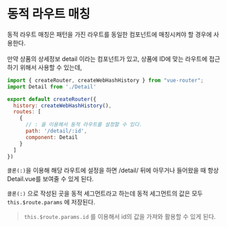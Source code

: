 # 동적 라우트 매칭
동적 라우트 매칭은 패턴을 가진 라우트를 동일한 컴포넌트에 매칭시켜야 할 경우에 사용한다. 
<br /><br /> 
만약 상품의 상세정보 detail 이라는 컴포넌트가 있고, 상품에 ID에 맞는 라우트에 접근하기 위해서 사용할 수 있는데,

```javascript
import { createRouter, createWebHashHistory } from "vue-router";
import Detail from './Detail'

export default createRouter({
  history: createWebHashHistory(),
  routes: [
    {
      // : 을 이용해서 동적 라우트를 설정할 수 있다.
      path: '/detail/:id',
      component: Detail
    }
  ]
})
```

`콜론(:)`을 이용해 해당 라우트에 설정을 하면 /detail/ 뒤에 아무거나 들어왔을 때 항상 Detail.vue를 보여줄 수 있게 된다.
<br />

`콜론(:)` 으로 작성된 곳을 동적 세그먼트라고 하는데 동적 세그먼트의 값은 모두 `this.$route.params` 에 저장된다.

> `this.$route.params.id` 를 이용해서 id의 값을 가져와 활용할 수 있게 된다.